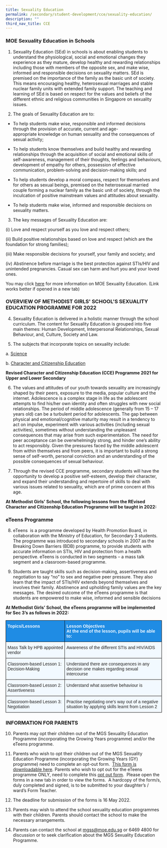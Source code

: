 ```yaml
---
title: Sexuality Education
permalink: /secondary/student-development/cce/sexuality-education/
description: ""
third_nav_title: CCE
---
```

### MOE Sexuality Education in Schools

1. Sexuality Education (SEd) in schools is about enabling students to understand the physiological, social and emotional changes they experience as they mature, develop healthy and rewarding relationships including those with members of the opposite sex, and make wise, informed and responsible decisions on sexuality matters. SEd is premised on the importance of the family as the basic unit of society. This means encouraging healthy, heterosexual marriages and stable nuclear family units with extended family support. The teaching and learning of SEd is based on respect for the values and beliefs of the different ethnic and religious communities in Singapore on sexuality issues.

2. The goals of Sexuality Education are to:  

*   To help students make wise, responsible and informed decisions through the provision of accurate, current and age-appropriate knowledge on human sexuality and the consequences of sexual activity;
*   To help students know themselves and build healthy and rewarding relationships through the acquisition of social and emotional skills of self-awareness, management of their thoughts, feelings and behaviours, development of empathy for others, possession of effective communication, problem-solving and decision-making skills; and
*   To help students develop a moral compass, respect for themselves and for others as sexual beings, premised on the heterosexual married couple forming a nuclear family as the basic unit of society, through the inculcation of positive mainstream values and attitudes about sexuality.

*   To help students make wise, informed and responsible decisions on sexuality matters.

3. The key messages of Sexuality Education are:

(i) Love and respect yourself as you love and respect others;

(ii) Build positive relationships based on love and respect (which are the foundation for strong families);

(iii) Make responsible decisions for yourself, your family and society; and

(iv) Abstinence before marriage is the best protection against STIs/HIV and unintended pregnancies. Casual sex can harm and hurt you and your loved ones.

You may click [here](https://www.google.com/url?q=https://beta.moe.gov.sg/programmes/sexuality-education/&sa=D&source=editors&ust=1665113309390188&usg=AOvVaw3D_VUjncEfvLZI8N4QOVYI) for more information on MOE Sexuality Education. (Link works better if opened in a new tab)

### OVERVIEW OF METHODIST GIRLS' SCHOOL'S SEXUALITY EDUCATION PROGRAMME FOR 2022


4. Sexuality Education is delivered in a holistic manner through the school curriculum. The content for Sexuality Education is grouped into five main themes: Human Development, Interpersonal Relationships, Sexual Behaviour, and, Culture, Society and Law.

5. The subjects that incorporate topics on sexuality include:

a. [Science](https://www.google.com/url?q=http://www.moe.gov.sg/education/programmes/social-emotional-learning/sexuality-education/scope/files/science-curriculum.pdf&sa=D&source=editors&ust=1665113309391626&usg=AOvVaw1vlDsEye7C4HIp6sS6Uhzb)

b. [Character and Citizenship Education](https://www.google.com/url?q=https://beta.moe.gov.sg/programmes/sexuality-education/&sa=D&source=editors&ust=1665113309392006&usg=AOvVaw2W1BF1zOwa_acm_5PfBvFF)

**Revised Character and Citizenship Education (CCE) Programme 2021 for Upper and Lower Secondary**

6. The values and attitudes of our youth towards sexuality are increasingly shaped by their peers, exposure to the media, popular culture and the internet. Adolescence is a complex stage in life as the adolescent attempts to find his/her own identity and often struggles with new social relationships. The period of middle adolescence (generally from 15 – 17 years old) can be a turbulent period for adolescents. The gap between physical and emotional/cognitive maturity may result in a tendency to act on impulse, experiment with various activities (including sexual activities), sometimes without understanding the unpleasant consequences that may arise from such experimentation. The need for peer acceptance can be overwhelmingly strong, and hinder one’s ability to act responsibly. Given the pressures faced by the middle adolescent from within themselves and from peers, it is important to build a strong sense of self-worth, personal conviction and an understanding of the possible consequences of sexual behaviour.

7. Through the revised CCE programme, secondary students will have the opportunity to develop a positive self-esteem, develop their character, and expand their understanding and repertoire of skills to deal with various issues related to sexuality, which are of prime concern at this age.

**At Methodist Girls' School, the following lessons from the REvised Character and Citizenship Education Programme will be taught in 2022:**


### eTeens Programme

8. eTeens  is a programme developed by Health Promotion Board, in collaboration with the Ministry of Education, for Secondary 3 students. The programme was introduced to secondary schools in 2007 as the Breaking Down Barriers (BDB) programme, to provide students with accurate information on STIs, HIV and protection from a health perspective. eTeens is conducted in two segments – a mass talk segment and a classroom-based programme.

9. Students are taught skills such as decision-making, assertiveness and negotiation to say “no” to sex and negative peer pressure. They also learn that the impact of STIs/HIV extends beyond themselves and involves their family. Abstinence and upholding family values are the key messages. The desired outcome of the eTeens programme is that students are empowered to make wise, informed and sensible decisions

**At Methodist Girls' School, the eTeens programme will be implemented for Sec 3’s as follows in 2022:**

<style type="text/css">
.tg  {border-collapse:collapse;border-spacing:0;}
.tg td{border-color:black;border-style:solid;border-width:1px;font-family:Arial, sans-serif;font-size:14px;
  overflow:hidden;padding:10px 5px;word-break:normal;}
.tg th{border-color:black;border-style:solid;border-width:1px;font-family:Arial, sans-serif;font-size:14px;
  font-weight:normal;overflow:hidden;padding:10px 5px;word-break:normal;}
.tg .tg-2w19{background-color:#F2F9FF;color:#222;text-align:left;vertical-align:top}
.tg .tg-auhb{background-color:#1F8CE4;color:#F2F9FF;font-weight:bold;text-align:left;vertical-align:top}
</style>
<table class="tg">
<thead>
  <tr>
    <th class="tg-auhb"><span style="font-weight:700;color:#F2F9FF;background-color:#1F8CE4">Topics/Lessons</span></th>
    <th class="tg-auhb"><span style="font-weight:700;font-style:normal;text-decoration:none;color:#F2F9FF;background-color:#1F8CE4">Lesson Objectives</span><br><span style="font-weight:700;color:#F2F9FF;background-color:#1F8CE4">At the end of the lesson, pupils will be able to:</span></th>
  </tr>
</thead>
<tbody>
  <tr>
    <td class="tg-2w19"><span style="font-weight:400;color:#222;background-color:#F2F9FF">Mass Talk by HPB appointed vendor</span></td>
    <td class="tg-2w19"><span style="font-weight:400;font-style:normal;text-decoration:none;color:#222;background-color:#F2F9FF">Awareness of the different STIs and HIV/AIDS</span><br></td>
  </tr>
  <tr>
    <td class="tg-2w19"><span style="font-weight:400;color:#222;background-color:#F2F9FF">Classroom-based Lesson 1: Decision-Making</span></td>
    <td class="tg-2w19"><span style="font-weight:400;font-style:normal;text-decoration:none;color:#222;background-color:#F2F9FF">Understand there are consequences in any decision one makes regarding sexual intercourse</span></td>
  </tr>
  <tr>
    <td class="tg-2w19"><span style="font-weight:400;color:#222;background-color:#F2F9FF">Classroom-based Lesson 2: Assertiveness</span></td>
    <td class="tg-2w19"><span style="font-weight:400;font-style:normal;text-decoration:none;color:#222;background-color:#F2F9FF">Understand what assertive behaviour is</span></td>
  </tr>
  <tr>
    <td class="tg-2w19"><span style="font-weight:400;color:#222;background-color:#F2F9FF">Classroom-based Lesson 3: Negotiation</span></td>
    <td class="tg-2w19"><span style="font-weight:400;font-style:normal;text-decoration:none;color:#222;background-color:#F2F9FF">Practise negotiating one's way out of a negative situation by applying skills learnt from Lesson 2</span></td>
  </tr>
</tbody>
</table>

### INFORMATION FOR PARENTS

10. Parents may opt their children out of the MGS Sexuality Education Programme (incorporating the Growing Years programme) and/or the eTeens programme.

11. Parents who wish to opt their children out of the MGS Sexuality Education Programme (incorporating the Growing Years (GY) programme) need to complete an opt-out form.  [This form is downloadable here](https://www.google.com/url?q=https://drive.google.com/file/d/1Cq53Zugl346YPJG9Tr2tBruzoh9V2Xeg/view?usp%3Dsharingwrr0Da7898IJ/view?usp%3Dsharing&sa=D&source=editors&ust=1665113309412144&usg=AOvVaw3UpBT_ygFyeh2K5pq62hYt). Parents who wish to opt out for the eTeens programme ONLY, need to complete this [opt out form](https://www.google.com/url?q=https://drive.google.com/file/d/1qwTU3LefD9NCkEsyTjdgBbLwy6Ezwyh4/view?usp%3Dsharing&sa=D&source=editors&ust=1665113309412539&usg=AOvVaw3o5_AUsEJEQg1d4ZEwWNt4).  Please open the forms in a new tab in order to view the forms.  A hardcopy of the form/s, duly completed and signed, is to be submitted to your daughter’s / ward’s Form Teacher.

12. The deadline for submission of the forms is 16 May 2022.

13. Parents may wish to attend the school sexuality education programmes with their children. Parents should contact the school to make the necessary arrangements.

14. Parents can contact the school at mgss@moe.edu.sg or 6469 4800 for discussion or to seek clarification about the MGS Sexuality Education Programme.
